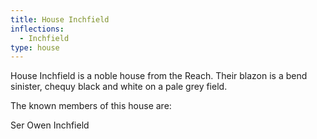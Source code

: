 ```yaml
---
title: House Inchfield
inflections:
  - Inchfield
type: house
---
```


House Inchfield is a noble house from the Reach. Their blazon is a bend sinister, chequy black and white on a pale grey field.

The known members of this house are:

Ser Owen Inchfield


